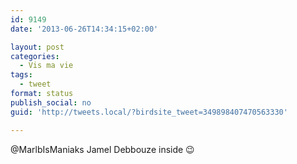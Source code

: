 ```yaml
---
id: 9149
date: '2013-06-26T14:34:15+02:00'

layout: post
categories:
  - Vis ma vie
tags:
  - tweet
format: status
publish_social: no
guid: 'http://tweets.local/?birdsite_tweet=349898407470563330'

---
```


@MarlbIsManiaks Jamel Debbouze inside 😉